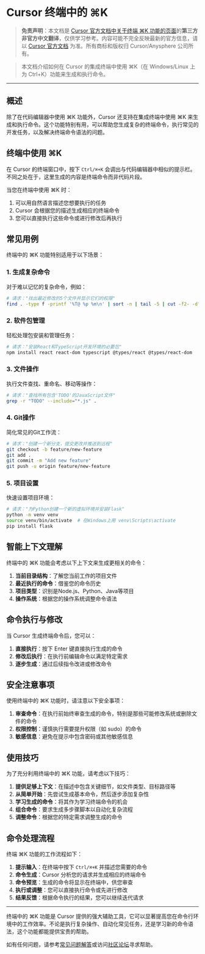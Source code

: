 # Cursor 终端中的 ⌘K

> **免责声明**：本文档是 [Cursor 官方文档中关于终端 ⌘K 功能的页面](https://docs.cursor.com/cmdk/terminal)的**第三方非官方中文翻译**，仅供学习参考。内容可能不完全反映最新的官方信息，请以 [Cursor 官方文档](https://docs.cursor.com) 为准。所有商标和版权归 Cursor/Anysphere 公司所有。

> 本文档介绍如何在 Cursor 的集成终端中使用 ⌘K（在 Windows/Linux 上为 Ctrl+K）功能来生成和执行命令。

---

## 概述

除了在代码编辑器中使用 ⌘K 功能外，Cursor 还支持在集成终端中使用 ⌘K 来生成和执行命令。这个功能特别有用，可以帮助您生成复杂的终端命令，执行常见的开发任务，以及解决终端命令语法的问题。

## 终端中使用 ⌘K

在 Cursor 的终端窗口中，按下 `Ctrl/⌘+K` 会调出与代码编辑器中相似的提示栏。不同之处在于，这里生成的内容是终端命令而非代码片段。

当您在终端中使用 ⌘K 时：

1. 可以用自然语言描述您想要执行的任务
2. Cursor 会根据您的描述生成相应的终端命令
3. 您可以直接执行这些命令或进行修改后再执行

## 常见用例

终端中的 ⌘K 功能特别适用于以下场景：

### 1. 生成复杂命令

对于难以记忆的复杂命令，例如：

```bash
# 请求："找出最近修改的5个文件并显示它们的权限"
find . -type f -printf '%T@ %p %m\n' | sort -n | tail -5 | cut -f2- -d" "
```

### 2. 软件包管理

轻松处理包安装和管理任务：

```bash
# 请求："安装React和TypeScript开发环境的必要包"
npm install react react-dom typescript @types/react @types/react-dom
```

### 3. 文件操作

执行文件查找、重命名、移动等操作：

```bash
# 请求："查找所有包含'TODO'的JavaScript文件"
grep -r "TODO" --include="*.js" .
```

### 4. Git操作

简化常见的Git工作流：

```bash
# 请求："创建一个新分支，提交更改并推送到远程"
git checkout -b feature/new-feature
git add .
git commit -m "Add new feature"
git push -u origin feature/new-feature
```

### 5. 项目设置

快速设置项目环境：

```bash
# 请求："为Python创建一个新的虚拟环境并安装Flask"
python -m venv venv
source venv/bin/activate  # 在Windows上用 venv\Scripts\activate
pip install flask
```

## 智能上下文理解

终端中的 ⌘K 功能会考虑以下上下文来生成更相关的命令：

1. **当前目录结构**：了解您当前工作的项目文件
2. **最近执行的命令**：借鉴您的命令历史
3. **项目类型**：识别是Node.js、Python、Java等项目
4. **操作系统**：根据您的操作系统调整命令语法

## 命令执行与修改

当 Cursor 生成终端命令后，您可以：

1. **直接执行**：按下 Enter 键直接执行生成的命令
2. **修改后执行**：在执行前编辑命令以满足特定需求
3. **逐步生成**：通过后续指令改进或修改命令

## 安全注意事项

使用终端中的 ⌘K 功能时，请注意以下安全事项：

1. **审查命令**：在执行前始终审查生成的命令，特别是那些可能修改系统或删除文件的命令
2. **权限控制**：谨慎执行需要提升权限（如 sudo）的命令
3. **敏感信息**：避免在提示中包含密码或其他敏感信息

## 使用技巧

为了充分利用终端中的 ⌘K 功能，请考虑以下技巧：

1. **提供足够上下文**：在描述中包含关键细节，如文件类型、目标路径等
2. **从简单开始**：先尝试生成基本命令，然后逐步添加复杂性
3. **学习生成的命令**：将其作为学习终端命令的机会
4. **组合命令**：要求生成多步骤脚本以自动化复杂流程
5. **调整命令**：根据您的特定需求调整生成的命令

## 命令处理流程

终端 ⌘K 功能的工作流程如下：

1. **提示输入**：在终端中按下 `Ctrl/⌘+K` 并描述您需要的命令
2. **命令生成**：Cursor 分析您的请求并生成相应的终端命令
3. **命令预览**：生成的命令将显示在终端中，供您审查
4. **执行或调整**：您可以直接执行命令或先进行修改
5. **结果反馈**：根据命令执行的结果，您可以继续迭代请求

---

终端中的 ⌘K 功能是 Cursor 提供的强大辅助工具，它可以显著提高您在命令行环境中的工作效率。不论是执行复杂操作、自动化常见任务，还是学习新的命令语法，这个功能都能提供宝贵的帮助。

如有任何问题，请参考[常见问题解答](/ai/cursor/faq)或访问[社区论坛](https://forum.cursor.com)寻求帮助。 
